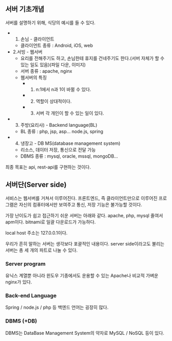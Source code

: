 ## 서버 기초개념

서버를 설명하기 위해, 식당의 예시를 들 수 있다.

* 1. 손님 - 클라이언트
    * 클라이언트 종류 : Android, iOS, web
* 2.서빙 - 웹서버 
    * 요리를 전해주기도 하고, 손님한테 휴지를 건네주기도 한다.(서버 자체가 할 수 있는 일도 있음)(파일 다운, 이미지)
    * 서버 종류 : apache, nginx
    * 웹서버의 특징 
        * 1. n:1에서 n과 1이 바뀔 수 있다.
        * 2. 역할이 상대적이다.
        * 3. 서버 각 개인이 할 수 있는 일이 있다.
* 3. 주방(요리사) - Backend language(BL)
    * BL 종류 : php, jsp, asp... node.js, spring
* 4. 냉장고 - DB MS(database management system)
    * 리소스, 데이터 저장, 통신으로 전달 가능
    * DBMS 종류 : mysql, oracle, mssql, mongoDB...

최종 목표는 api, rest-api를 구현하는 것이다.

## 서버단(Server side)

서비스는 웹서버를 거쳐서 이루어진다. 프론트엔드, 즉 클라이언트만으로 이루어진 프로그램은 자신의 컴퓨터에서만 보여주고 통신, 저장 기능은 불가능할 것이다.

가장 난이도가 쉽고 접근하기 쉬운 서버는 아래와 같다. apache, php, mysql 줄여서 apm이다. bitnami로 일괄 다운로드가 가능하다.

local host 주소는 127.0.0.1이다. 

우리가 흔히 말하는 서버는 생각보다 포괄적인 내용이다. server side이라고도 불리는 서버는 총 세 개의 파트로 나눌 수 있다.

### Server program
유닉스 계열뿐 아니라 윈도우 기종에서도 운용할 수 있는 Apache나 비교적 가벼운 nginx가 있다.

### Back-end Language
Spring / node.js / php 등 백엔드 언어는 굉장히 많다.

### DBMS (+DB)
DBMS는 DataBase Management System의 약자로 MySQL / NoSQL 등이 있다.
